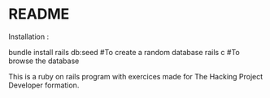 # README
Installation :

bundle install
rails db:seed #To create a random database
rails c #To browse the database

This is a ruby on rails program with exercices made for The Hacking Project Developer formation.
